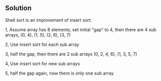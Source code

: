 ## Solution

Shell sort is an improvement of insert sort.

1, Assume array has 8 elements, set initial "gap" to 4, then there are 4 sub arrays, (0, 4), (1, 5), (2, 6), (3, 7)

2, Use insert sort for each sub array

3, half the gap, then there are 2 sub arrays (0, 2, 4, 6), (1, 3, 5, 7)

4, Use insert sort for new sub arrays

5, half the gap again, now there is only one sub array
